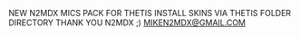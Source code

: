 NEW N2MDX MICS PACK FOR THETIS
INSTALL SKINS VIA THETIS FOLDER DIRECTORY
THANK YOU N2MDX ;)
MIKEN2MDX@GMAIL.COM
